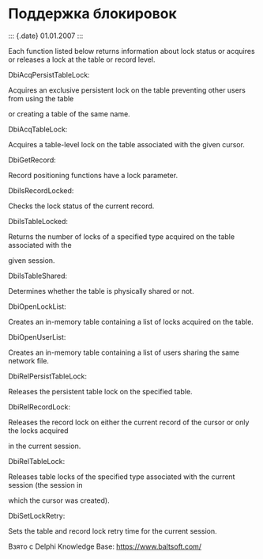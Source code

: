 Поддержка блокировок
====================

::: {.date}
01.01.2007
:::

Each function listed below returns information about lock status or
acquires or releases a lock at the table or record level.

DbiAcqPersistTableLock:

Acquires an exclusive persistent lock on the table preventing other
users from using the table

or creating a table of the same name.

DbiAcqTableLock:

Acquires a table-level lock on the table associated with the given
cursor.

DbiGetRecord:

Record positioning functions have a lock parameter.

DbiIsRecordLocked:

Checks the lock status of the current record.

DbiIsTableLocked:

Returns the number of locks of a specified type acquired on the table
associated with the

given session.

DbiIsTableShared:

Determines whether the table is physically shared or not.

DbiOpenLockList:

Creates an in-memory table containing a list of locks acquired on the
table.

DbiOpenUserList:

Creates an in-memory table containing a list of users sharing the same
network file.

DbiRelPersistTableLock:

Releases the persistent table lock on the specified table.

DbiRelRecordLock:

Releases the record lock on either the current record of the cursor or
only the locks acquired

in the current session.

DbiRelTableLock:

Releases table locks of the specified type associated with the current
session (the session in

which the cursor was created).

DbiSetLockRetry:

Sets the table and record lock retry time for the current session.

Взято с Delphi Knowledge Base: <https://www.baltsoft.com/>

